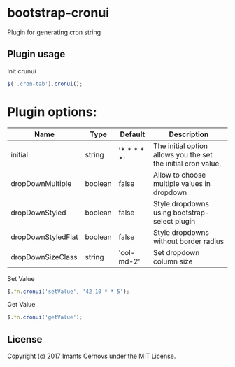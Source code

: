 # bootstrap-cronui
Plugin for generating cron string

## Plugin usage

Init crunui

```javascript
$('.cron-tab').cronui();
```

# Plugin options: 
| Name                  | Type                           | Default      | Description |     
| --------------------- | ------------------------------ |------------- | --------------------------------------------------------------
|  initial              | string                         | '* * * * *'  |  The initial option allows you the set the initial cron value.                                                                        
|  dropDownMultiple     | boolean                        | false        |  Allow to choose multiple values in dropdown                                                                                               
|  dropDownStyled       | boolean                        | false        |  Style dropdowns using bootstrap-select plugin                                                                                             
|  dropDownStyledFlat   | boolean                        | false        |  Style dropdowns without border radius                                                                                           
|  dropDownSizeClass    | string                         | 'col-md-2'   |  Set dropdown column size                                                                                                                  

Set Value

```javascript
$.fn.cronui('setValue', '42 10 * * 5');
```

Get Value

```javascript
$.fn.cronui('getValue');
```

## License
 
 Copyright (c) 2017 Imants Cernovs under the MIT License.
